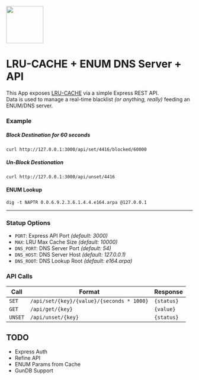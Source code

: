 <img src="https://cdn.pixabay.com/photo/2014/04/03/11/59/sheep-312776_960_720.png" width=100 />

# LRU-CACHE + ENUM DNS Server + API

This App exposes [LRU-CACHE](https://www.npmjs.com/package/lru-cache) via a simple Express REST API.<br>
Data is used to manage a real-time blacklist _(or anything, really)_ feeding an ENUM/DNS server.

### Example
##### Block Destination for 60 seconds
```
curl http://127.0.0.1:3000/api/set/4416/blocked/60000

```
##### Un-Block Destionation
```
curl http://127.0.0.1:3000/api/unset/4416

```

#### ENUM Lookup
```
dig -t NAPTR 0.0.6.9.2.3.6.1.4.4.e164.arpa @127.0.0.1
```
---------

### Statup Options
* ```PORT```: Express API Port _(default: 3000)_
* ```MAX```:  LRU Max Cache Size _(default: 10000)_
* ```DNS_PORT```:  DNS Server Port _(default: 54)_
* ```DNS_HOST```:  DNS Server Host _(default: 127.0.0.1)_
* ```DNS_ROOT```:  DNS Lookup Root _(default: e164.arpa)_

### API Calls

| Call  	    | Format  	| Response  |
|---	    |---	|---  |
| ```SET```  	  | ```/api/set/{key}/{value}/{seconds * 1000}```  	| ```{status}``` |
| ```GET```  	  | ```/api/get/{key}```  	| ```{value}``` |
| ```UNSET```  	| ```/api/unset/{key}```  	| ```{status}``` |





## TODO

* Express Auth
* Refine API
* ENUM Params from Cache
* GunDB Support
